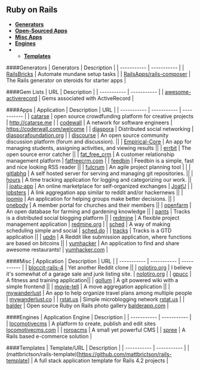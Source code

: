 ## Ruby on Rails
- **[Generators](#generators)**
- **[Open-Sourced Apps](#apps)**
- **[Misc Apps](#misc)**
- **[Engines](#engines)**
- - **[Templates](#templates)**

####Generators
| Generators | Description |
| ----------- | ----------- |
| [RailsBricks](http://www.railsbricks.net/) | Automate mundane setup tasks |
| [RailsApps/rails-composer](https://github.com/RailsApps/rails-composer) | The Rails generator on steroids for starter apps |

####Gem Lists
| URL | Description |
| ----------- | ----------- |
| [awesome-activerecord](https://github.com/planetruby/awesome-activerecord) | Gems associated with ActiveRecord |

####Apps
| Application | Description | URL |
| ----------- | ----------- | ----------- |
| [catarse](https://github.com/catarse/catarse) | open source crowdfunding platform for creative projects | http://catarse.me |
| [codewall](https://github.com/assemblymade/coderwall) | A network for software engineers | https://coderwall.com/welcome |
| [diaspora](https://github.com/diaspora/diaspora) | Distributed social networking | [diasporafoundation.org](https://diasporafoundation.org/) |
| [discourse](https://github.com/discourse/discourse) | An open source community discussion platform (forum and discussion). ||
| [Empirical-Core](https://github.com/empirical-org/Empirical-Core) | An app for managing students, assigning activities, and viewing results ||
| [errbit](https://github.com/errbit/errbit) | The open source error catcher ||
| [fat_free_crm](https://github.com/fatfreecrm/fat_free_crm) | A customer relationship management platform | [fatfreecrm.com](http://www.fatfreecrm.com/) |
| [feedbin](https://github.com/feedbin/feedbin) | Feedbin is a simple, fast and nice looking RSS reader ||
| [fulcrum](https://github.com/fulcrum-agile/fulcrum) | An agile project planning tool
 |  |
| [gitlabhq](https://github.com/gitlabhq/gitlabhq) | A self hosted server for serving and managing git repositories. ||
| [hours](https://github.com/DefactoSoftware/Hours) | A time tracking application for logging and categorizing our work. ||
| [joatu-app](https://github.com/joatuapp/joatu-app) | An online marketplace for self-organized exchanges | [JoatU](http://joatu.org/) |
| [lobsters](https://github.com/jcs/lobsters) | A link aggregation app similar to reddit and/or hackernews ||
| [loomio](https://github.com/loomio/loomio) | An application for helping groups make better decisions. ||
| [onebody](https://github.com/churchio/onebody) | A member portal for churches and their members ||
| [openfarm](https://github.com/openfarmcc/OpenFarm) | An open database for farming and gardening knowledge ||
| [pants](https://github.com/hmans/pants) | Tracks is a distributed social blogging platform ||
| [redmine](https://github.com/edavis10/redmine) | A flexible project management application | [redmine.org](http://www.redmine.org/) |
| [sched](https://github.com/yammer/sched.do) | A way of making scheduling simple and social | [sched.do](https://www.sched.do/) |
| [tracks](https://github.com/TracksApp/tracks) | Tracks is a GTD application ||
| [updn](https://github.com/aaron-lebo/updn) | A Reddit like submission application, where functions are based on bitcoins ||
| [yumhacker](https://github.com/jendewalt/yumhacker) | An application to find and share awesome restaurants! | [yumhacker.com](http://yumhacker.com/) |



####Misc
| Application | Description | URL |
| ----------- | ----------- | ----------- |
| [bloccit-rails-4](https://github.com/ShinobiDevs/bloccit-rails-4) | Yet another Reddit clone ||
| [nolotiro.org](https://github.com/alabs/nolotiro.org) | I believe it's somewhat of a garage sale and junk listing site. | [nolotiro.org](nolotiro.org) |
| [gpucc](https://github.com/heisler3030/gpucc) | A fitness and training application||
| [gollum](https://github.com/gollum/gollum) | A git powered wiki with a simple frontend ||
| [movie-tell](https://github.com/danieljaouen/movie_tell) | A move aggregation application ||
| [mywanderlust](https://github.com/danecjensen/mywanderlust) | An app to help organize travel plans among multiple people |  [mywanderlust.co](http://mywanderlust.co/) |
| [rstat.us](https://github.com/hotsh/rstat.us) | Simple microblogging network [rstat.us](https://rstat.us/) |
| [balder](https://github.com/espen/balder/) |  Open source Ruby on Rails photo gallery [balderapp.com](http://balderapp.com) |


####Engines
| Application Engine | Description |
| ----------- | ----------- |
| [locomotivecms](https://github.com/locomotivecms/engine) | A platform to create, publish and edit sites [locomotivecms.com](http://www.locomotivecms.com/) |
| [roroacms](https://github.com/roroacms/roroacms) | A small yet powerful CMS |
| [spree](https://github.com/spree/spree) | A Rails based e-commerce solution |

####Templates
| Template/URL | Description |
| ----------- | ----------- |
| (mattbrictson/rails-template)[https://github.com/mattbrictson/rails-template] | A full stack application template for Rails 4.2 projects |
